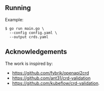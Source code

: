 ## Running

Example:
```shell
$ go run main.go \
  --config config.yaml \
  --output crds.yaml
```
## Acknowledgements

The work is inspired by:
- https://github.com/fybrik/openapi2crd
- https://github.com/ant31/crd-validation
- https://github.com/kubeflow/crd-validation.
